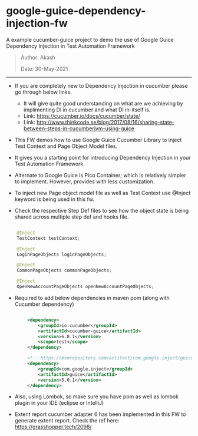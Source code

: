 # google-guice-dependency-injection-fw
A example cucumber-guice project to demo the use of Google Guice Dependency Injection in Test Automation Framework

> Author: Akash
> 
> Date: 30-May-2021
---
* If you are completely new to Dependency Injection in cucumber please go through below links. 
  * It will give quite good understanding on what are we achieving by implimenting DI in cucumber and what DI in-itself is. 
  * Link: https://cucumber.io/docs/cucumber/state/
  * Link: http://www.thinkcode.se/blog/2017/08/16/sharing-state-between-steps-in-cucumberjvm-using-guice
    
* This FW demos how to use Google Guice Cucumber Library to inject Test Context and Page Object Model files.
* It gives you a starting point for introducing Dependency Injection in your Test Automation Framework.
* Alternate to Google Guice is Pico Container; which is relatively simpler to implement. However, provides with less customization.
* To inject new Page object model file as well as Test Context use @Inject keyword is being used in this fw.
* Check the respective Step Def files to see how the object state is being shared across multiple step def and hooks file.

```java

    @Inject
    TestContext testContext;

    @Inject
    LoginPageObjects loginPageObjects;

    @Inject
    CommonPageObjects commonPageObjects;

    @Inject
    OpenNewAccountPageObjects openNewAccountPageObjects;
```

* Required to add below dependencies in maven pom (along with Cucumber dependency)
```xml

        <dependency>
            <groupId>io.cucumber</groupId>
            <artifactId>cucumber-guice</artifactId>
            <version>6.8.1</version>
            <scope>test</scope>
        </dependency>

        <!-- https://mvnrepository.com/artifact/com.google.inject/guice -->
        <dependency>
            <groupId>com.google.inject</groupId>
            <artifactId>guice</artifactId>
            <version>5.0.1</version>
        </dependency>

```

* Also, using Lombok, so make sure you have pom as well as lombok plugin in your IDE (eclipse or IntelliJ)

* Extent report cucumber adapter 6 has been implemented in this FW to generate extent report. Check the ref here: https://grasshopper.tech/2098/